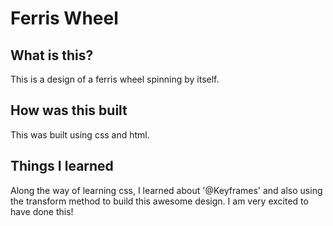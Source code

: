 # Ferris Wheel

## What is this?
This is a design of a ferris wheel spinning by itself.

## How was this built
This was built using css and html.

## Things I learned
Along the way of learning css, I learned about '@Keyframes' and also using the transform method to build this awesome design. I am very excited to have done this!

